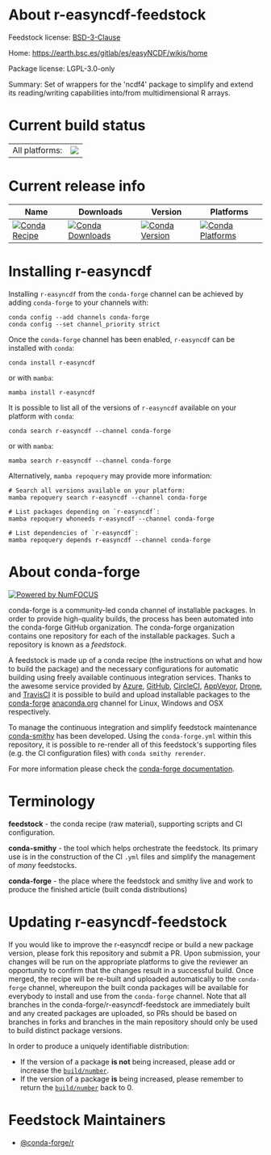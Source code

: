 About r-easyncdf-feedstock
==========================

Feedstock license: [BSD-3-Clause](https://github.com/conda-forge/r-easyncdf-feedstock/blob/main/LICENSE.txt)

Home: https://earth.bsc.es/gitlab/es/easyNCDF/wikis/home

Package license: LGPL-3.0-only

Summary: Set of wrappers for the 'ncdf4' package to simplify and extend its reading/writing capabilities into/from multidimensional R arrays.

Current build status
====================


<table><tr><td>All platforms:</td>
    <td>
      <a href="https://dev.azure.com/conda-forge/feedstock-builds/_build/latest?definitionId=10504&branchName=main">
        <img src="https://dev.azure.com/conda-forge/feedstock-builds/_apis/build/status/r-easyncdf-feedstock?branchName=main">
      </a>
    </td>
  </tr>
</table>

Current release info
====================

| Name | Downloads | Version | Platforms |
| --- | --- | --- | --- |
| [![Conda Recipe](https://img.shields.io/badge/recipe-r--easyncdf-green.svg)](https://anaconda.org/conda-forge/r-easyncdf) | [![Conda Downloads](https://img.shields.io/conda/dn/conda-forge/r-easyncdf.svg)](https://anaconda.org/conda-forge/r-easyncdf) | [![Conda Version](https://img.shields.io/conda/vn/conda-forge/r-easyncdf.svg)](https://anaconda.org/conda-forge/r-easyncdf) | [![Conda Platforms](https://img.shields.io/conda/pn/conda-forge/r-easyncdf.svg)](https://anaconda.org/conda-forge/r-easyncdf) |

Installing r-easyncdf
=====================

Installing `r-easyncdf` from the `conda-forge` channel can be achieved by adding `conda-forge` to your channels with:

```
conda config --add channels conda-forge
conda config --set channel_priority strict
```

Once the `conda-forge` channel has been enabled, `r-easyncdf` can be installed with `conda`:

```
conda install r-easyncdf
```

or with `mamba`:

```
mamba install r-easyncdf
```

It is possible to list all of the versions of `r-easyncdf` available on your platform with `conda`:

```
conda search r-easyncdf --channel conda-forge
```

or with `mamba`:

```
mamba search r-easyncdf --channel conda-forge
```

Alternatively, `mamba repoquery` may provide more information:

```
# Search all versions available on your platform:
mamba repoquery search r-easyncdf --channel conda-forge

# List packages depending on `r-easyncdf`:
mamba repoquery whoneeds r-easyncdf --channel conda-forge

# List dependencies of `r-easyncdf`:
mamba repoquery depends r-easyncdf --channel conda-forge
```


About conda-forge
=================

[![Powered by
NumFOCUS](https://img.shields.io/badge/powered%20by-NumFOCUS-orange.svg?style=flat&colorA=E1523D&colorB=007D8A)](https://numfocus.org)

conda-forge is a community-led conda channel of installable packages.
In order to provide high-quality builds, the process has been automated into the
conda-forge GitHub organization. The conda-forge organization contains one repository
for each of the installable packages. Such a repository is known as a *feedstock*.

A feedstock is made up of a conda recipe (the instructions on what and how to build
the package) and the necessary configurations for automatic building using freely
available continuous integration services. Thanks to the awesome service provided by
[Azure](https://azure.microsoft.com/en-us/services/devops/), [GitHub](https://github.com/),
[CircleCI](https://circleci.com/), [AppVeyor](https://www.appveyor.com/),
[Drone](https://cloud.drone.io/welcome), and [TravisCI](https://travis-ci.com/)
it is possible to build and upload installable packages to the
[conda-forge](https://anaconda.org/conda-forge) [anaconda.org](https://anaconda.org/)
channel for Linux, Windows and OSX respectively.

To manage the continuous integration and simplify feedstock maintenance
[conda-smithy](https://github.com/conda-forge/conda-smithy) has been developed.
Using the ``conda-forge.yml`` within this repository, it is possible to re-render all of
this feedstock's supporting files (e.g. the CI configuration files) with ``conda smithy rerender``.

For more information please check the [conda-forge documentation](https://conda-forge.org/docs/).

Terminology
===========

**feedstock** - the conda recipe (raw material), supporting scripts and CI configuration.

**conda-smithy** - the tool which helps orchestrate the feedstock.
                   Its primary use is in the construction of the CI ``.yml`` files
                   and simplify the management of *many* feedstocks.

**conda-forge** - the place where the feedstock and smithy live and work to
                  produce the finished article (built conda distributions)


Updating r-easyncdf-feedstock
=============================

If you would like to improve the r-easyncdf recipe or build a new
package version, please fork this repository and submit a PR. Upon submission,
your changes will be run on the appropriate platforms to give the reviewer an
opportunity to confirm that the changes result in a successful build. Once
merged, the recipe will be re-built and uploaded automatically to the
`conda-forge` channel, whereupon the built conda packages will be available for
everybody to install and use from the `conda-forge` channel.
Note that all branches in the conda-forge/r-easyncdf-feedstock are
immediately built and any created packages are uploaded, so PRs should be based
on branches in forks and branches in the main repository should only be used to
build distinct package versions.

In order to produce a uniquely identifiable distribution:
 * If the version of a package **is not** being increased, please add or increase
   the [``build/number``](https://docs.conda.io/projects/conda-build/en/latest/resources/define-metadata.html#build-number-and-string).
 * If the version of a package **is** being increased, please remember to return
   the [``build/number``](https://docs.conda.io/projects/conda-build/en/latest/resources/define-metadata.html#build-number-and-string)
   back to 0.

Feedstock Maintainers
=====================

* [@conda-forge/r](https://github.com/orgs/conda-forge/teams/r/)

